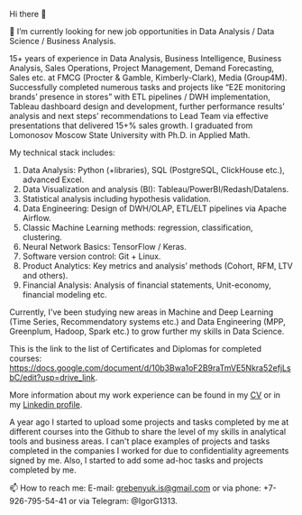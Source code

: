 Hi there 👋

🔭 I’m currently looking for new job opportunities in Data Analysis / Data Science / Business Analysis.

15+ years of experience in Data Analysis, Business Intelligence, Business Analysis, Sales Operations, Project Management, Demand Forecasting, Sales etc. at FMCG (Procter & Gamble, Kimberly-Clark), Media (Group4M). Successfully completed numerous tasks and projects like “E2E monitoring brands’ presence in stores” with ETL pipelines / DWH implementation, Tableau dashboard design and development, further performance results’ analysis and next steps’ recommendations to Lead Team via effective presentations that delivered 15+% sales growth. I graduated from Lomonosov Moscow State University with Ph.D. in Applied Math.

My technical stack includes:
1.	Data Analysis: Python (+libraries), SQL (PostgreSQL, ClickHouse etc.), advanced Excel.
2.	Data Visualization and analysis (BI): Tableau/PowerBI/Redash/Datalens.
3.	Statistical analysis including hypothesis validation.
4.	Data Engineering: Design of DWH/OLAP, ETL/ELT pipelines via Apache Airflow.
5.	Classic Machine Learning methods: regression, classification, clustering.
6.	Neural Network Basics: TensorFlow / Keras.
7.	Software version control: Git + Linux.
8.	Product Analytics: Key metrics and analysis’ methods (Cohort, RFM, LTV and others).
9.	Financial Analysis: Analysis of financial statements, Unit-economy, financial modeling etc.
  
Currently, I've been studying new areas in Machine and Deep Learning (Time Series, Recommendatory systems etc.) and Data Engineering (MPP, Greenplum, Hadoop, Spark etc.) to grow further my skills in Data Science.  

This is the link to the list of Certificates and Diplomas for completed courses: https://docs.google.com/document/d/10b3Bwa1oF2B9raTmVE5Nkra52efjLsbC/edit?usp=drive_link.  

More information about my work experience can be found  in my [CV](https://docs.google.com/document/d/1-aXeiVeW0HkGBIXJGcGemxd5B2ceEsBf/edit?usp=drive_link&ouid=115701271018201293889&rtpof=true&sd=true) or in my [Linkedin profile](https://www.linkedin.com/in/igor-grebeniuk-5993b88/).

A year ago I started to upload some projects and tasks completed by me at different courses into the Github to share the level of my skills in analytical tools and business areas. I can't place examples of projects and tasks completed in the companies I worked for due to confidentiality agreements signed by me. Also, I started to add some ad-hoc tasks and projects completed by me.

📫 How to reach me: E-mail: grebenyuk.is@gmail.com or via phone: +7-926-795-54-41 or via Telegram: @IgorG1313.

<!--### - 🌱 I’m currently learning ...
#- 👯 I’m looking to collaborate on ...
- 🤔 I’m looking for help with ...
- 💬 Ask me about ...
- 📫 How to reach me: ...
- 😄 Pronouns: ...
- ⚡ Fun fact: ...

